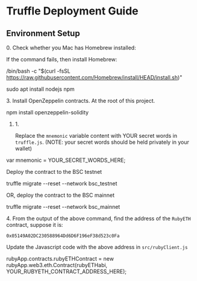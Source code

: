 # Truffle Deployment Guide

## Environment Setup

0\. Check whether you Mac has Homebrew installed:

If the command fails, then install Homebrew:

/bin/bash -c "$(curl -fsSL https://raw.githubusercontent.com/Homebrew/install/HEAD/install.sh)"

sudo apt install nodejs npm

3\. Install OpenZeppelin contracts. At the root of this project.

npm install openzeppelin-solidity

1.  1\.

    Replace the `mnemonic` variable content with YOUR secret words in `truffle.js`. (NOTE: your secret words should be held privately in your wallet)

var mnemonic = YOUR\_SECRET\_WORDS\_HERE;

Deploy the contract to the BSC testnet

truffle migrate --reset --network bsc\_testnet

OR, deploy the contract to the BSC mainnet

truffle migrate --reset --network bsc\_mainnet

4\. From the output of the above command, find the address of the `RubyETH` contract, suppose it is:

`0x05149A02DC230588964Dd6D6F196eF38d523c0Fa`

Update the Javascript code with the above address in `src/rubyClient.js`

rubyApp.contracts.rubyETHContract = new rubyApp.web3.eth.Contract(rubyETHabi, YOUR\_RUBYETH\_CONTRACT\_ADDRESS\_HERE);

